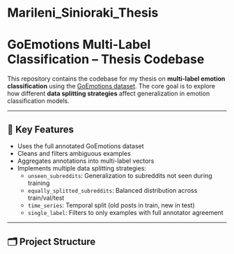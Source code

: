 # Marileni_Sinioraki_Thesis

# GoEmotions Multi-Label Classification – Thesis Codebase

This repository contains the codebase for my thesis on **multi-label emotion classification** using the [GoEmotions dataset](https://github.com/google-research/google-research/tree/master/goemotions). The core goal is to explore how different **data splitting strategies** affect generalization in emotion classification models.

---

## 🧠 Key Features

- Uses the full annotated GoEmotions dataset
- Cleans and filters ambiguous examples
- Aggregates annotations into multi-label vectors
- Implements multiple data splitting strategies:
  - `unseen_subreddits`: Generalization to subreddits not seen during training
  - `equally_splitted_subreddits`: Balanced distribution across train/val/test
  - `time_series`: Temporal split (old posts in train, new in test)
  - `single_label`: Filters to only examples with full annotator agreement

---

## 🗂️ Project Structure

